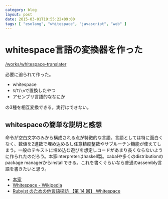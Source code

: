 ```yaml
---
category: blog
layout: post
date: 2015-03-01T19:55:22+09:00
tags: [ "esolang", "whitespace", "javascript", "web" ]
---
```


# whitespace言語の変換器を作った

[/works/whitespace-translater](/works/whitespace-translater)

必要に迫られて作った。

-   whitespace
-   `S`/`T`/`\n`で置換したやつ
-   アセンブリ言語的ななにか

の3種を相互変換できる。実行はできない。

<!-- more -->

## whitespaceの簡単な説明と感想

命令が空白文字のみから構成される点が特徴的な言語。言語としては特に面白くなく、数値を2進数で埋め込めるし任意精度整数やサブルーチン機能が使えてしまう。一般のテキストに埋め込む遊びを想定しコードがあまり長くならないように作られたのだろう。本家interpreterはhaskell製。cabalや多くのdistributionのpackage managerからinstallできる。これを書くぐらいなら普通のassembly言語を書きたいと思う。

-   [本家](http://compsoc.dur.ac.uk/whitespace/)
-   [Whitespace - Wikipedia](http://ja.wikipedia.org/wiki/Whitespace)
-   [Rubyist のための他言語探訪 【第 14 回】 Whitespace](http://magazine.rubyist.net/?0022-Legwork)
